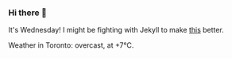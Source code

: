### Hi there :wave:

It's Wednesday! I might be fighting with Jekyll to make [this](https://swissclubto.github.io) better.

Weather in Toronto: overcast, at +7°C.
